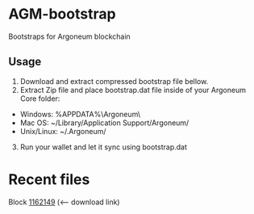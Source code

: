 # AGM-bootstrap
Bootstraps for Argoneum blockchain

## Usage

1. Download and extract compressed bootstrap file bellow.
2. Extract Zip file and place bootstrap.dat file inside of your Argoneum Core folder:
- Windows: %APPDATA%\Argoneum\
- Mac OS: ~/Library/Application Support/Argoneum/
- Unix/Linux: ~/.Argoneum/

3. Run your wallet and let it sync using bootstrap.dat


# Recent files
Block [1162149](https://drive.google.com/file/d/1_ONrQxaQ4MMWBaqV5uTeqbZkhkTs9QWd) (<-- download link)
